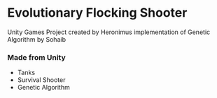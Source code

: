 # Evolutionary Flocking Shooter
Unity Games Project created by Heronimus
implementation of Genetic Algorithm by Sohaib

### Made from Unity
 *  Tanks
 *  Survival Shooter
 *  Genetic Algorithm
